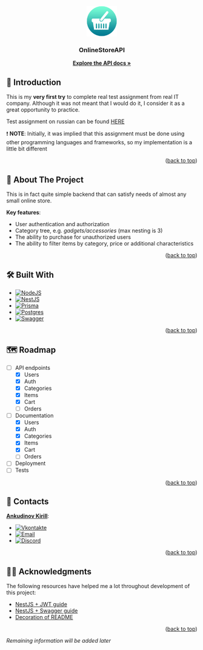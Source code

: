 <div id="readme-top"></div>

<!-- PROJECT LOGO -->
<br />
<div align="center">
  <a href="https://github.com/S1riyS/OnlineStoreAPI">
    <img src="images/logo.png" alt="Logo" width="80" height="80">
  </a>

<h3 align="center">OnlineStoreAPI</h3>

  <p align="center">
    <a href="https://s1riys.github.io/OnlineStoreAPI/">
    <strong>Explore the API docs »</strong></a>
  </p>
</div>

## 🐣 Introduction

This is my **very first try** to complete real test assignment from real IT company.
Although it was not meant that I would do it, I consider it as a great opportunity to practice.

Test assignment on russian can be found [HERE][test-assignment-link]

❗ **NOTE**: Initially, it was implied that this assignment must be done using other programming languages and
frameworks,
so my implementation is a little bit different
<p align="right">(<a href="#readme-top">back to top</a>)</p>

## 📝 About The Project

This is in fact quite simple backend that can satisfy needs of almost any small online store.

**Key features**:

* User authentication and authorization
* Category tree, e.g. *gadgets/accessories* (max nesting is 3)
* The ability to purchase for unauthorized users
* The ability to filter items by category, price or additional characteristics

<p align="right">(<a href="#readme-top">back to top</a>)</p>

## 🛠️ Built With

* [![NodeJS][NodeJS-logo]][NodeJS-link]
* [![NestJS][NestJS-logo]][NestJS-link]
* [![Prisma][Prisma-logo]][Prisma-link]
* [![Postgres][Postgres-logo]][Postgres-link]
* [![Swagger][Swagger-logo]][Swagger-link]

<p align="right">(<a href="#readme-top">back to top</a>)</p>

## 🗺️ Roadmap
- [ ] API endpoints
    - [x] Users
    - [x] Auth
    - [x] Categories
    - [x] Items
    - [x] Cart
    - [ ] Orders
- [ ] Documentation
    - [x] Users
    - [x] Auth
    - [x] Categories
    - [x] Items
    - [x] Cart
    - [ ] Orders
- [ ] Deployment
- [ ] Tests

<p align="right">(<a href="#readme-top">back to top</a>)</p>

## 💬 Contacts

**[Ankudinov Kirill](https://github.com/S1riyS)**:

* [![Vkontakte](https://img.shields.io/badge/-Vkontakte-090909?style=for-the-badge&logo=Vk&logoColor=4F7DB3)](https://vk.com/s1riys)
* [![Email](https://img.shields.io/badge/-Email-090909?style=for-the-badge&logo=gmail)](mailto:kirill.ankudinov.94@mail.ru)
* [![Discord](https://img.shields.io/badge/-Discord-090909?style=for-the-badge&logo=discord)](https://discordapp.com/users/380736129361772548/)

<p align="right">(<a href="#readme-top">back to top</a>)</p>

## 🙏🏻 Acknowledgments

The following resources have helped me a lot throughout development of this project:

* [NestJS + JWT guide](https://www.youtube.com/watch?v=COeLpQ3yXi0&t=732s)
* [NestJS + Swagger guide](https://www.youtube.com/watch?v=dDeWWQWMM-Y&t=1590s)
* [Decoration of README](https://github.com/othneildrew/Best-README-Template)

<p align="right">(<a href="#readme-top">back to top</a>)</p>

*Remaining information will be added later*

[test-assignment-link]: https://docs.google.com/document/d/1KZoi30pt2GOWEzohw2iO53GS0mlKMIDWLdmIXoCM3q0/edit?usp=sharing

[NodeJS-logo]: https://img.shields.io/badge/Node.js-43853D?style=for-the-badge&logo=node.js&logoColor=white

[NodeJS-link]: https://nodejs.org/en/about

[NestJS-logo]: https://img.shields.io/badge/Nest.JS-000?style=for-the-badge&logo=nestjs&logoColor=white

[NestJS-link]: https://docs.nestjs.com/

[Prisma-logo]: https://img.shields.io/badge/prisma-5a67d8?style=for-the-badge&logo=prisma&logoColor=white

[Prisma-link]: https://www.prisma.io/

[Postgres-logo]: https://img.shields.io/badge/PostgreSQL-316192?style=for-the-badge&logo=postgresql&logoColor=white

[Postgres-link]: https://www.postgresql.org/about/

[Swagger-logo]: https://img.shields.io/badge/swagger-82e62d?style=for-the-badge&logo=swagger&logoColor=173647

[Swagger-link]: https://swagger.io/